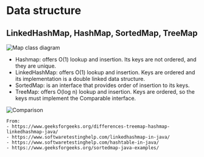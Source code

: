 # Data structure

## LinkedHashMap, HashMap, SortedMap, TreeMap

![Map class diagram](https://media.geeksforgeeks.org/wp-content/uploads/20200807195934/SortedMap.png)

- Hashmap: offers O(1) lookup and insertion. Its keys are not ordered, and they are unique.
- LinkedHashMap: offers O(1) lookup and insertion. Keys are ordered and its implementation is a double linked data structure.
- SortedMap: is an interface that provides order of insertion to its keys.
- TreeMap: offers O(log n) lookup and insertion. Keys are ordered, so the keys must implement the Comparable interface.

![Comparison](https://media.geeksforgeeks.org/wp-content/uploads/comparisonTable.png)

```
From:
- https://www.geeksforgeeks.org/differences-treemap-hashmap-linkedhashmap-java/
- https://www.softwaretestinghelp.com/linkedhashmap-in-java/
- https://www.softwaretestinghelp.com/hashtable-in-java/
- https://www.geeksforgeeks.org/sortedmap-java-examples/
```